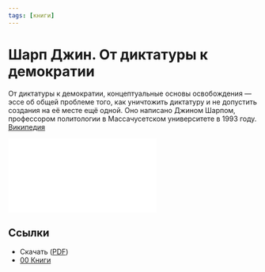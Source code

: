 ```yaml
---
tags: [книги] 
---
```

# Шарп Джин. От диктатуры к демократии

От диктатуры к демократии, концептуальные основы освобождения — эссе об общей проблеме того, как уничтожить диктатуру и не допустить создания на её месте ещё одной. Оно написано Джином Шарпом, профессором политологии в Массачусетском университете в 1993 году. [Википедия](https://ru.wikipedia.org/wiki/%D0%9E%D1%82_%D0%B4%D0%B8%D0%BA%D1%82%D0%B0%D1%82%D1%83%D1%80%D1%8B_%D0%BA_%D0%B4%D0%B5%D0%BC%D0%BE%D0%BA%D1%80%D0%B0%D1%82%D0%B8%D0%B8)

![../assets/Шарп Джин. От диктатуры к демократии.pdf](../assets/%D0%A8%D0%B0%D1%80%D0%BF%20%D0%94%D0%B6%D0%B8%D0%BD.%20%D0%9E%D1%82%20%D0%B4%D0%B8%D0%BA%D1%82%D0%B0%D1%82%D1%83%D1%80%D1%8B%20%D0%BA%20%D0%B4%D0%B5%D0%BC%D0%BE%D0%BA%D1%80%D0%B0%D1%82%D0%B8%D0%B8.pdf)

## Ссылки

* Скачать ([PDF](https://drive.google.com/file/d/1z67BIsmQJNpI_Ugp3Iugbltfa4xyIFse/view?usp=sharing))
* [00 Книги](00%20%D0%9A%D0%BD%D0%B8%D0%B3%D0%B8.md)
